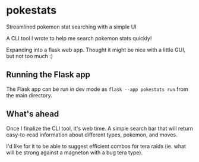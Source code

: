 # pokestats
Streamlined pokemon stat searching with a simple UI

A CLI tool I wrote to help me search pokemon stats quickly! 

Expanding into a flask web app. Thought it might be nice with a little GUI, but not too much :)

## Running the Flask app
The Flask app can be run in dev mode as `flask --app pokestats run` from the main directory. 


## What's ahead
Once I finalize the CLI tool, it's web time. A simple search bar that will return easy-to-read 
information about different types, pokemon, and moves. 

I'd like for it to be able to suggest efficient combos for tera raids (ie. what will be strong against
a magneton with a bug tera type). 
